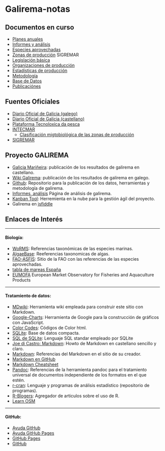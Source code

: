 
Galirema-notas
======

Documentos en curso
-------

* [Planes anuales](pages/IndicePlanes.md)
* [Informes y análisis](pages/IndiceInformes.md)
* [Especies aprovechadas](pages/IndiceEspecies.md)
* [Zonas de producción](pages/indicesZonasProduccion.md) SIGREMAR
* [Legislación básica](pages/IndiceLegislacion.md)
* [Organizaciones de producción](pages/IndiceOrganizaciones.md)
* [Estadísticas de producción](pages/IndiceEstadisticas.md)
* [Metodología](pages/MetodologiaInicio.md)
* [Base de Datos](pages/muestreosSQLite.md)
* [Publicaciónes](pages/IndicePublicacion.md)

Fuentes Oficiales
-----

 - [Diario Oficial de Galicia (galego)](http://www.xunta.es/diario-oficial-galicia/Welcome.do?lang=gl)
 -  [Diario Oficial de Galicia (castellano)](http://www.xunta.es/diario-oficial-galicia/Welcome.do?lang=es)
 - [Plataforma Tecnoloxíca da pesca](http://www.pescadegalicia.com/)
 - [INTECMAR](http://www.intecmar.org/)
     - [Clasificación migtobiológica de las zonas de producción](http://www.intecmar.gal/informacion/microbio/Clasificacion.aspx) 
 - [SIGREMAR](https://goo.gl/glKrkM)

Proyecto GALIREMA
-------

 - [Galicia Mariñeira](http://www.galiciamarineira.info/): publicación de los resultados de galirema en castellano.
 - [Wiki Galirema](http://es.galirema.wikia.com/wiki/Wiki_Galirema): publicación de los resultados de galirema en galego.
 - [Github](https://goo.gl/SyCglx): Repositorio para la publicación de los datos, herramientas y metodología de galirema.
 - [Informes, análisis](https://goo.gl/uVsxCk) Página de análisis de galirema.
 - [Kanban Tool](https://galirema.kanbantool.com/): Herremienta en la nube para la gestión ágil del proyecto.
 - Galirema en [jsfiddle](https://jsfiddle.net/user/galirema/fiddles/)


Enlaces  de Interés
-------
-----  
#### Biología:

* [WoRMS](http://www.marinespecies.org/): Referencias taxonómicas de las especies marinas.
* [AlgaeBase](http://goo.gl/OzU5K8): Reeferencias taxonomicas de algas.
* [FAO-ASFIS](http://www.fao.org/fishery/collection/asfis/es): Sitio de la FAO con las referencias de las especies aprovechadas.
* [tabla de mareas España](https://goo.gl/tW3M89)
* [EUMOFA](http://www.eumofa.eu/) European Market Observatory for Fisheries and Aquaculture Products 

----  
#### Tratamiento de datos:

* [MDwiki](http://dynalon.github.io/mdwiki/#!index.md): Herramienta wiki empleada para construir este sitio con Markdown. 
* [Google-Charts](https://developers.google.com/chart/): Herramienta de Google para la construcción de gráficos con JavaScript.
* [Color Codes](http://goo.gl/3tEmCN): Códigos de Color html.
* [SQLite](http://www.sqlite.org/): Base de datos compacta.
* [SQL de SQLite](http://www.sqlite.org/lang.html): Lenguaje SQL standar empleado por SQLite
* [Joe di Castro: Markdown](http://joedicastro.com/pages/markdown.html): Howto de Markdown en castellano sencillo y claro.
* [Markdown](http://daringfireball.net/projects/markdown/): Referencias del Markdown en el sitio de su creador.
* [Markdown en GitHub](https://help.github.com/articles/basic-writing-and-formatting-syntax/)
* [Markdown Cheatsheet](https://github.com/adam-p/markdown-here/wiki/Markdown-Cheatsheet)
* [Pandoc](http://johnmacfarlane.net/pandoc/): Referencias de la herramienta pandoc para el tratamiento universal de documentos independiente de los formatos en el que estén.
* [r-cran](https://cran.r-project.org/): Lenguaje y programas de análisis estadístico (repositorio de programas).
* [R-Blogers](http://www.r-bloggers.com/): Agregador de articulos sobre el uso de R.
* [Learn OSM](http://learnosm.org/es/)

----
#### GitHub:

* [Ayuda GitHub](https://help.github.com/)
* [Ayuda GitHub Pages](https://help.github.com/categories/github-pages-basics/)
* [GitHub Pages](https://pages.github.com/)
* [GitHub](https://github.com/)

